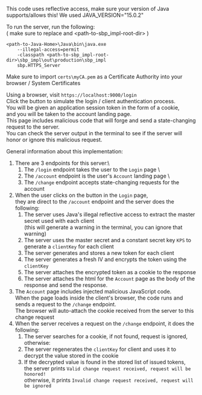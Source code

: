 
This code uses reflective access, make sure your version of Java supports/allows this!
We used JAVA_VERSION="15.0.2"

To run the server, run the following: \
( make sure to replace <path-to-Java-Home> and <path-to-sbp_impl-root-dir> )

```
<path-to-Java-Home>\Java\bin\java.exe
    --illegal-access=permit 
    -classpath <path-to-sbp_impl-root-dir>\sbp_impl\out\production\sbp_impl 
    sbp.HTTPS_Server
```

Make sure to import `certs\myCA.pem` as a Certificate Authority into your browser / System Certificates

Using a browser, visit `https://localhost:9000/login` \
Click the button to simulate the login / client authentication process. \
You will be given an application session token in the form of a cookie, \
and you will be taken to the account landing page. \
This page includes malicious code that will forge and send a state-changing request to the server. \
You can check the server output in the terminal to see if the server will honor or ignore this malicious request.

General information about this implementation:
1. There are 3 endpoints for this server:\
   1. The `/login` endpoint takes the user to the `Login` page \
   2. The `/account` endpoint is the user's `Account` landing page \
   3. The `/change` endpoint accepts state-changing requests for the account
2. When the user clicks on the button in the `Login` page, \
they are direct to the `/account` endpoint and the server does the following:
   1. The server uses Java's illegal reflective access to extract the master secret used with each client \
      (this will generate a warning in the terminal, you can ignore that warning)
   2. The server uses the master secret and a constant secret key `KPS` to generate a `clientKey` for each client
   3. The server generates and stores a new token for each client
   4. The server generates a fresh IV and encrypts the token using the `clientKey`
   5. The server attaches the encrypted token as a cookie to the response
   6. The server attaches the html for the `Account` page as the body of the response and send the response.
3. The `Account` page includes injected malicious JavaScript code. \
   When the page loads inside the client's browser, the code runs and sends a request to the `/change` endpoint. \
   The browser will auto-attach the cookie received from the server to this change request
4. When the server receives a request on the `/change` endpoint, it does the following:
   1. The server searches for a cookie, if not found, request is ignored, otherwise:
   2. The server regenerates the `clientKey` for client and uses it to decrypt the value stored in the cookie
   3. If the decrypted value is found in the stored list of issued tokens, \
      the server prints `Valid change request received, request will be honored!` \
      otherwise, it prints `Invalid change request received, request will be ignored`

